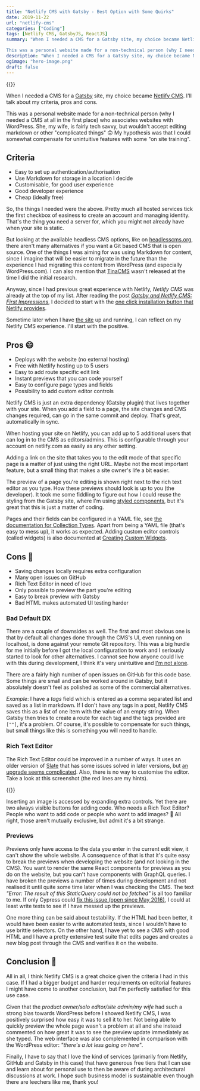 ```yaml
---
title: "Netlify CMS with Gatsby - Best Option with Some Quirks"
date: 2019-11-22
url: "netlify-cms"
categories: ["Coding"]
tags: [Netlify CMS, GatsbyJS, ReactJS]
summary: "When I needed a CMS for a Gatsby site, my choice became Netlify CMS. I’ll talk about my criteria, pros and cons.

This was a personal website made for a non-technical person (why I needed a CMS at all in the first place) who associates websites with WordPress. She, my wife, is fairly tech savvy, but wouldn’t accept editing markdown or other “complicated things” 🙃 My hypothesis was that I could somewhat compensate for unintuitive features with some “on-site training”."
description: "When I needed a CMS for a Gatsby site, my choice became Netlify CMS. I’ll talk about my criteria, pros and cons."
ogimage: "hero-image.png"
draft: false
---
```


{{<post-image image="hero-image.png" />}}

When I needed a CMS for a [Gatsby][14] site, my choice became [Netlify CMS][7]. I'll talk about my criteria, pros and cons.

This was a personal website made for a non-technical person (why I needed a CMS at all in the first place) who associates websites with WordPress. She, my wife, is fairly tech savvy, but wouldn't accept editing markdown or other "complicated things" 🙃 My hypothesis was that I could somewhat compensate for unintuitive features with some "on site training".

## Criteria

* Easy to set up authentication/authorisation
* Use Markdown for storage in a location I decide
* Customisable, for good user experience
* Good developer experience
* Cheap (ideally free)

So, the things I needed were the above. Pretty much all hosted services tick the first checkbox of easiness to create an account and managing identity. That's the thing you need a server for, which you might not already have when your site is static.

But looking at the available headless CMS options, like on [headlesscms.org][2], there aren't many alternatives if you want a Git based CMS that is open source. One of the things I was aiming for was using Markdown for content, since I imagine that will be easier to migrate in the future than the experience I had migrating this content from WordPress (and especially WordPress.com). I can also mention that [TinaCMS][3] wasn't released at the time I did the initial research.

Anyway, since I had previous great experience with Netlify, _Netlify CMS_ was already at the top of my list. After reading the post [_Gatsby and Netlify CMS: First Impressions_][1], I decided to start with the [one click installation button that Netlify provides][4]. 

Sometime later when I have [the site][5] up and running, I can reflect on my Netlify CMS experience. I'll start with the positive.

## Pros 😄

* Deploys with the website (no external hosting)
* Free with Netlify hosting up to 5 users
* Easy to add route specific edit link
* Instant previews that you can code yourself
* Easy to configure page types and fields
* Possibility to add custom editor controls

Netlify CMS is just an extra dependency (Gatsby plugin) that lives together with your site. When you add a field to a page, the site changes and CMS changes required, can go in the same commit and deploy. That's great, automatically in sync. 

When hosting your site on Netlify, you can add up to 5 additional users that can log in to the CMS as editors/admins. This is configurable through your account on netlify.com as easily as any other setting.

Adding a link on the site that takes you to the edit mode of that specific page is a matter of just using the right URL. Maybe not the most important feature, but a small thing that makes a site owner's life a bit easier.

The preview of a page you're editing is shown right next to the rich text editor as you type. How these previews should look is up to you (the developer). It took me some fiddling to figure out how I could reuse the styling from the Gatsby site, where I'm using [styled components][6], but it's great that this is just a matter of coding.

Pages and their fields can be configured in a YAML file, see [the documentation for Collection Types][8]. Apart from being a YAML file (that's easy to mess up), it works as expected. Adding custom editor controls (called widgets) is also documented at [Creating Custom Widgets][9].


## Cons 🙁

* Saving changes locally requires extra configuration
* Many open issues on GitHub
* Rich Text Editor in need of love
* Only possible to preview the part you're editing
* Easy to break preview with Gatsby
* Bad HTML makes automated UI testing harder

### Bad Default DX

There are a couple of downsides as well. The first and most obvious one is that by default all changes done through the CMS's UI, even running on localhost, is done against your remote Git repository. This was a big hurdle for me initially before I got the local configuration to work and I seriously started to look for other alternatives. I cannot see how anyone could live with this during development, I think it's very unintuitive and [I'm not alone][10]. 

There are a fairly high number of open issues on GitHub for this code base. Some things are small and can be worked around in Gatsby, but it absolutely doesn't feel as polished as some of the commercial alternatives. 

_Example_: I have a _tags_ field which is entered as a comma separated list and saved as a list in markdown. If I don't have any tags in a post, Netlify CMS saves this as a list of one item with the value of an empty string. When Gatsby then tries to create a route for each tag and the tags provided are `[""]`, it's a problem. Of course, it's possible to compensate for such things, but small things like this is something you will need to handle.

### Rich Text Editor

The Rich Text Editor could be improved in a number of ways. It uses an older version of [Slate][11] that has some issues solved in later versions, but [an upgrade seems complicated][12]. Also, there is no way to customise the editor. Take a look at this screenshot (the red lines are my hints).

{{<post-image image="insert-image.png" width="700" />}}

Inserting an image is accessed by expanding extra controls. Yet there are two always visible buttons for adding code. Who needs a Rich Text Editor? People who want to add code or people who want to add images? 🤔 All right, those aren't mutually exclusive, but admit it's a bit strange.

### Previews
Previews only have access to the data you enter in the current edit view, it can't show the whole website. A consequence of that is that it's quite easy to break the previews when developing the website (and not looking in the CMS). You want to render the same React components for previews as you do on the website, but you can't have components with GraphQL queries. I have broken the previews a number of times during development and not realised it until quite some time later when I was checking the CMS. The text _"Error: The result of this StaticQuery could not be fetched"_ is all too familiar to me. If only Cypress could [fix this issue (open since May 2016)][13], I could at least write tests to see if I have messed up the previews.

One more thing can be said about testability. If the HTML had been better, it would have been easier to write automated tests, since I wouldn't have to use brittle selectors. On the other hand, I have yet to see a CMS with good HTML and I have a pretty extensive test suite that edits pages and creates a new blog post through the CMS and verifies it on the website.

## Conclusion 🙂

All in all, I think Netlify CMS is a great choice given the criteria I had in this case. If I had a bigger budget and harder requirements on editorial features I might have come to another conclusion, but I'm perfectly satisfied for this use case.

Given that the _product owner/solo editor/site admin/my wife_ had such a strong bias towards WordPress before I showed Netlify CMS, I was positively surprised how easy it was to sell it to her. Not being able to quickly preview the whole page wasn't a problem at all and she instead commented on how great it was to see the preview update immediately as she typed. The web interface was also complemented in comparison with the WordPress editor: _"there's a lot less going on here"_.

Finally, I have to say that I love the kind of services (primarily from Netlify, GitHub and Gatsby in this case) that have generous free tiers that I can use and learn about for personal use to then be aware of during architectural discussions at work. I hope such business model is sustainable even though there are leechers like me, thank you!

[1]: https://dev.to/steelvoltage/gatsby-and-netlify-cms-first-impressions-4ink
[2]: https://headlesscms.org/
[3]: https://headlesscms.org/projects/tinacms
[4]: https://templates.netlify.com/template/gatsby-blog-with-netlify-cms/
[5]: https://github.com/henriksommerfeld/isabel-blog
[6]: https://www.styled-components.com/
[7]: https://www.netlifycms.org/
[8]: https://www.netlifycms.org/docs/collection-types/
[9]: https://www.netlifycms.org/docs/custom-widgets/
[10]: https://github.com/netlify/netlify-cms/issues/2335
[11]: https://www.slatejs.org/#/rich-text
[12]: https://github.com/netlify/netlify-cms/issues/2402
[13]: https://github.com/cypress-io/cypress/issues/136
[14]: https://www.gatsbyjs.org/
